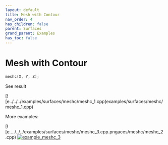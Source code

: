 ```yaml
---
layout: default
title: Mesh with Contour
nav_order: 4
has_children: false
parent: Surfaces
grand_parent: Examples
has_toc: false
---
```

# Mesh with Contour

```cpp
meshc(X, Y, Z);
```


See result

[![e../../../examples/surfaces/meshc/meshc_1.cpp(examples/surfaces/meshc/meshc_1.cpp)

More examples:
    
[![e..../../../examples/surfaces/meshc/meshc_3.cpp.pngaces/meshc/meshc_2.cpp)  [![example_meshc_3](docs/examples/surfaces/meshc/meshc_3_thumb.png)](examples/surfaces/meshc/meshc_3.cpp)

  


